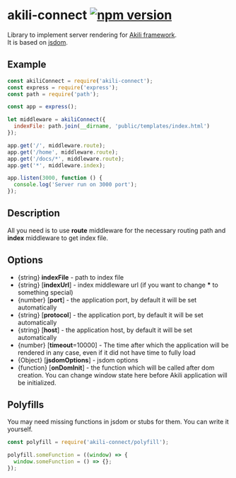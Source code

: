 # akili-connect [![npm version](https://badge.fury.io/js/akili-connect.svg)](https://badge.fury.io/js/akili-connect)
Library to implement server rendering for [Akili framework](https://github.com/ortexx/akili).  
It is based on [jsdom](https://github.com/tmpvar/jsdom).

## Example

```js
const akiliConnect = require('akili-connect');
const express = require('express');
const path = require('path');

const app = express();

let middleware = akiliConnect({
  indexFile: path.join(__dirname, 'public/templates/index.html')
});

app.get('/', middleware.route);
app.get('/home', middleware.route);
app.get('/docs/*', middleware.route);
app.get('*', middleware.index);

app.listen(3000, function () {
  console.log('Server run on 3000 port');
});
```

## Description

All you need is to use __route__ middleware for the necessary routing path
and __index__ middleware to get index file.

## Options

* {string} __indexFile__ - path to index file
* {string} [__indexUrl__] - index middleware url (if you want to change __*__ to something special)
* {number} [__port__] - the application port, by default it will be set automatically
* {string} [__protocol__] - the application port, by default it will be set automatically 
* {string} [__host__] - the application host, by default it will be set automatically 
* {number} [__timeout__=10000] - The time after which the application will be rendered in any case, 
even if it did not have time to fully load
* {Object} [__jsdomOptions__] - jsdom options 
* {function} [__onDomInit__] - the function which will be called after dom creation. 
You can change window state here before Akili application will be initialized.

## Polyfills
You may need missing functions in jsdom or stubs for them.
You can write it yourself.

```js
const polyfill = require('akili-connect/polyfill');

polyfill.someFunction = ((window) => {
  window.someFunction = () => {};
});
```

 